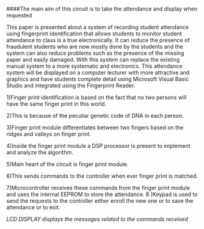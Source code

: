 ####The main aim of this circuit is to take the attendance and display when requested

This paper is presented about a system of recording student attendance using fingerprint identification that allows students to monitor student attendance to class is a true electronically. It can reduce the presence of fraudulent students who are now mostly done by the students and the system can also reduce problems such as the presence of the missing paper and easily damaged. With this system can replace the existing manual system to a more systematic and electronics. This attendance system will be displayed on a computer lecturer with more attractive and graphics and have students complete detail using Microsoft Visual Basic Studio and integrated using the Fingerprint Reader.


1)Finger print identification is based on the fact that no two persons will have the same finger print in this world. 

2)This is because of the peculiar genetic code of DNA in each person. 

3)Finger print module differentiates between two fingers based on the ridges and valleys on finger print. 

4)Inside the finger print module a DSP processor is present to implement and analyze the algorithm.

5)Main heart of the circuit is finger print module. 

6)This sends commands to the controller when ever finger print is matched. 

7)Microcontroller receives these commands from the finger print module and uses the internal EEPROM to store the attendance. 
8
)Keypad is used to send the requests to the controller either enroll the new one or to save the attendance or to exit.


*LCD DISPLAY displays the messages related to the commands received*